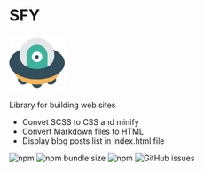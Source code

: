 # SFY
<img src="./assets/logo.svg" width="100px" />

Library for building web sites


- Convet SCSS to CSS and minify
- Convert Markdown files to HTML
- Display blog posts list in index.html file

![npm](https://img.shields.io/npm/v/sfy)
![npm bundle size](https://img.shields.io/bundlephobia/min/sfy)
![npm](https://img.shields.io/npm/dm/sfy)
![GitHub issues](https://img.shields.io/github/issues/BrsJsk/sfy)